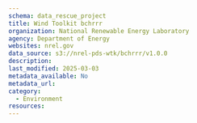 ```yaml
---
schema: data_rescue_project 
title: Wind Toolkit bchrrr
organization: National Renewable Energy Laboratory
agency: Department of Energy
websites: nrel.gov
data_source: s3://nrel-pds-wtk/bchrrr/v1.0.0
description: 
last_modified: 2025-03-03
metadata_available: No
metadata_url: 
category:
  - Environment
resources:
---
```

